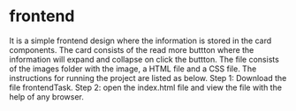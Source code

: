 # frontend
It is a simple frontend design where the information is stored in the card components. The card consists of the read more buttton where the information will expand and collapse on click the buttton.
The file consists of the images folder with the image, a HTML file and a CSS file.
The instructions for running the project are listed as below.
Step 1: Download the file frontendTask.
Step 2: open the index.html file and view the file with the help of any browser.
